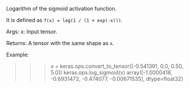 Logarithm of the sigmoid activation function.

It is defined as `f(x) = log(1 / (1 + exp(-x)))`.

Args:
    x: Input tensor.

Returns:
    A tensor with the same shape as `x`.

Example:

>>> x = keras.ops.convert_to_tensor([-0.541391, 0.0, 0.50, 5.0])
>>> keras.ops.log_sigmoid(x)
array([-1.0000418, -0.6931472, -0.474077, -0.00671535], dtype=float32)
